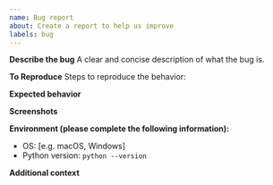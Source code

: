 ```yaml
---
name: Bug report
about: Create a report to help us improve
labels: bug
---
```


**Describe the bug**
A clear and concise description of what the bug is.

**To Reproduce**
Steps to reproduce the behavior:

**Expected behavior**

**Screenshots**

**Environment (please complete the following information):**
- OS: [e.g. macOS, Windows]
- Python version: `python --version`

**Additional context**
